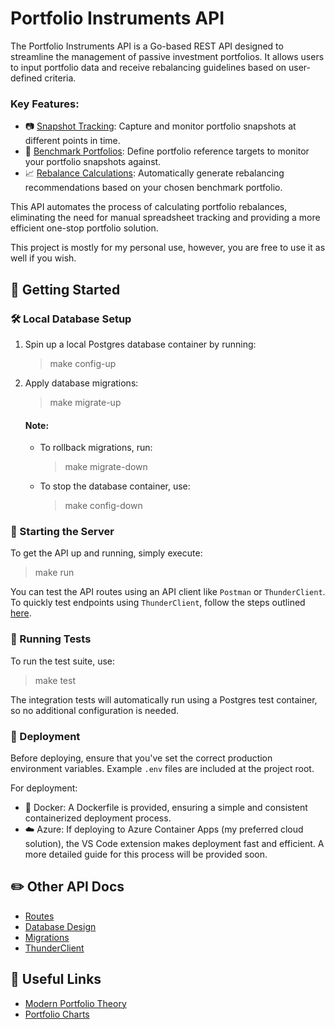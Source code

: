 # Portfolio Instruments API

The Portfolio Instruments API is a Go-based REST API designed to streamline the management of passive investment portfolios. It allows users to input portfolio data and receive rebalancing guidelines based on user-defined criteria.

### Key Features:
* 📷 <u>Snapshot Tracking</u>: Capture and monitor portfolio snapshots at different points in time.
* 📁 <u>Benchmark Portfolios</u>: Define portfolio reference targets to monitor your portfolio snapshots against.
* 📈 <u>Rebalance Calculations</u>: Automatically generate rebalancing recommendations based on your chosen benchmark portfolio.

This API automates the process of calculating portfolio rebalances, eliminating the need for manual spreadsheet tracking and providing a more efficient one-stop portfolio solution.

This project is mostly for my personal use, however, you are free to use it as well if you wish.

## 📖 Getting Started

### 🛠 ️Local Database Setup
1. Spin up a local Postgres database container by running:
    > make config-up

2. Apply database migrations:
    > make migrate-up

    #### Note:
    * To rollback migrations, run:
        > make migrate-down

    * To stop the database container, use:
        > make config-down

### 🏁 Starting the Server
To get the API up and running, simply execute:
> make run

You can test the API routes using an API client like `Postman` or `ThunderClient`. To quickly test endpoints using `ThunderClient`, follow the steps outlined [here](docs/ThunderClient.md).

### 🏃 Running Tests
To run the test suite, use:
> make test

The integration tests will automatically run using a Postgres test container, so no additional configuration is needed.

### 🚀 Deployment
Before deploying, ensure that you've set the correct production environment variables. Example `.env` files are included at the project root.

For deployment:

* 🐳 Docker: A Dockerfile is provided, ensuring a simple and consistent containerized deployment process.
* ️☁️ Azure: If deploying to Azure Container Apps (my preferred cloud solution), the VS Code extension makes deployment fast and efficient. A more detailed guide for this process will be provided soon.


## ✏️ Other API Docs

* [Routes](docs/Swagger.md)
* [Database Design](docs/DatabaseDesign.md)
* [Migrations](docs/Migrations.md)
* [ThunderClient](docs/ThunderClient.md)

## 🔗 Useful Links

* [Modern Portfolio Theory](https://en.wikipedia.org/wiki/Modern_portfolio_theory)
* [Portfolio Charts](https://portfoliocharts.com/)